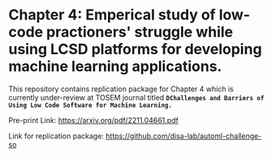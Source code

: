 # Chapter 4: Emperical study of low-code practioners' struggle while using LCSD platforms for developing machine learning applications.

This repository contains replication package for Chapter 4 which is currently under-review at TOSEM journal titled **``DChallenges and Barriers of Using Low Code Software for Machine Learning.``**

Pre-print Link: https://arxiv.org/pdf/2211.04661.pdf

Link for replication package: https://github.com/disa-lab/automl-challenge-so

